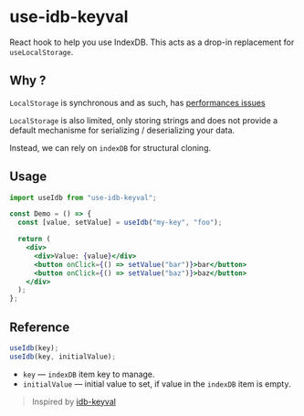 # use-idb-keyval

React hook to help you use IndexDB. This acts as a drop-in replacement for `useLocalStorage`.

## Why ?

`LocalStorage` is synchronous and as such, has [performances issues](https://hacks.mozilla.org/2012/03/there-is-no-simple-solution-for-local-storage/)

`LocalStorage` is also limited, only storing strings and does not provide a default mechanisme for serializing / deserializing your data.

Instead, we can rely on `indexDB` for structural cloning.

## Usage

```jsx
import useIdb from "use-idb-keyval";

const Demo = () => {
  const [value, setValue] = useIdb("my-key", "foo");

  return (
    <div>
      <div>Value: {value}</div>
      <button onClick={() => setValue("bar")}>bar</button>
      <button onClick={() => setValue("baz")}>baz</button>
    </div>
  );
};
```

## Reference

```js
useIdb(key);
useIdb(key, initialValue);
```

- `key` &mdash; `indexDB` item key to manage.
- `initialValue` &mdash; initial value to set, if value in the `indexDB` item is empty.

> Inspired by [idb-keyval](https://github.com/jakearchibald/idb-keyval)
